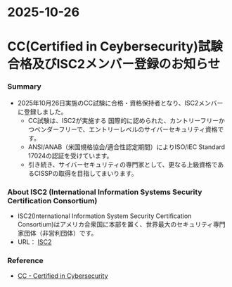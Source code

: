 2025-10-26
===
# CC(Certified in Ceybersecurity)試験合格及びISC2メンバー登録のお知らせ
### Summary
* 2025年10月26日実施のCC試験に合格・資格保持者となり、ISC2メンバーに登録しました。
  * CC試験は、ISC2が実施する  国際的に認められた、カントリーフリーかつベンダーフリーで、エントリーレベルのサイバーセキュリティ資格です。
  * ANSI/ANAB（米国規格協会/適合性認定期間）によりISO/IEC Standard 17024の認証を受けています。
  * 引き続き、サイバーセキュリティの専門家として、更なる上級資格であるCISSPの取得を目指してまいります。

### About ISC2 (International Information Systems Security Certification Consortium)
* ISC2(International Information System Security Certification Consortium)はアメリカ合衆国に本部を置く、世界最大のセキュリティ専門家団体（非営利団体）です。
* URL： [ISC2](https://www.isc2.org/)

### Reference
* [CC - Certified in Cybersecurity](https://www.isc2.org/certifications/cc)
